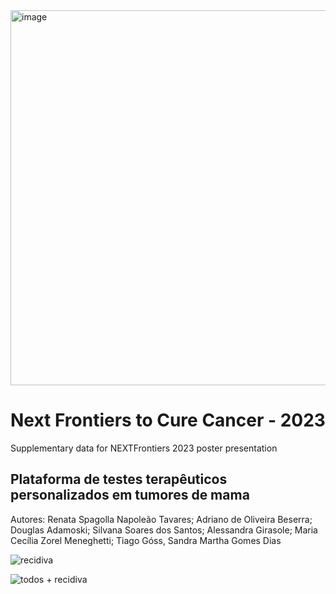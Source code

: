 <img width="600" alt="image" src="https://github.com/douglasadamoski/nextfrontiers2023/assets/2281214/3c463fc0-0a48-4d72-aac6-4804186727f6">

# Next Frontiers to Cure Cancer - 2023
Supplementary data for NEXTFrontiers 2023 poster presentation

## Plataforma de testes terapêuticos personalizados em tumores de mama

Autores: Renata Spagolla Napoleão Tavares; Adriano de Oliveira Beserra; Douglas Adamoski; Silvana Soares dos Santos; Alessandra Girasole; Maria Cecília Zorel Meneghetti; Tiago Góss, Sandra Martha Gomes Dias




![recidiva](https://github.com/douglasadamoski/nextfrontiers2023/assets/2281214/67bc585c-0a82-4530-8f72-7efeff394cfa)


![todos + recidiva](https://github.com/douglasadamoski/nextfrontiers2023/assets/2281214/82bd446f-177e-432d-bccc-aae889a32f65)



